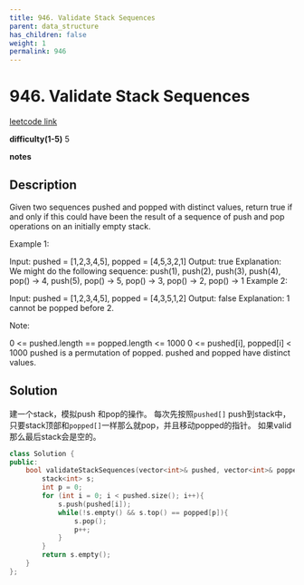 ```yaml
---
title: 946. Validate Stack Sequences
parent: data_structure
has_children: false
weight: 1
permalink: 946
---
```

# 946. Validate Stack Sequences
[leetcode link](https://leetcode.com/problems/validate-stack-sequences/)

**difficulty(1-5)** 
5

**notes**   


## Description
Given two sequences pushed and popped with distinct values, return true if and only if this could have been the result of a sequence of push and pop operations on an initially empty stack.

 

Example 1:

Input: pushed = [1,2,3,4,5], popped = [4,5,3,2,1]
Output: true
Explanation: We might do the following sequence:
push(1), push(2), push(3), push(4), pop() -> 4,
push(5), pop() -> 5, pop() -> 3, pop() -> 2, pop() -> 1
Example 2:

Input: pushed = [1,2,3,4,5], popped = [4,3,5,1,2]
Output: false
Explanation: 1 cannot be popped before 2.
 

Note:

0 <= pushed.length == popped.length <= 1000
0 <= pushed[i], popped[i] < 1000
pushed is a permutation of popped.
pushed and popped have distinct values.

## Solution
建一个stack，模拟push 和pop的操作。 每次先按照`pushed[]` push到stack中，只要stack顶部和`popped[]`一样那么就pop，并且移动popped的指针。
如果valid那么最后stack会是空的。

```c++
class Solution {
public:
    bool validateStackSequences(vector<int>& pushed, vector<int>& popped) {
        stack<int> s;
        int p = 0;
        for (int i = 0; i < pushed.size(); i++){
            s.push(pushed[i]);
            while(!s.empty() && s.top() == popped[p]){
                s.pop();
                p++;
            }
        }
        return s.empty();
    }
};
```


<!-- 
Default label
{: .label }

Blue label
{: .label .label-blue }

Stable
{: .label .label-green }

New release
{: .label .label-purple }

Coming soon
{: .label .label-yellow }

Deprecated
{: .label .label-red } -->
